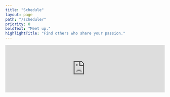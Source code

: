```yaml
---
title: "Schedule"
layout: page
path: "/schedule/"
priority: 0
boldText: "Meet up."
highlightTitle: "Find others who share your passion."
---
```


<iframe class="schedule-cal" src="https://calendar.google.com/calendar/embed?src=402defcon%40gmail.com&ctz=America/Chicago" style="border: 0" width="100%" frameborder="0" scrolling="no"></iframe>